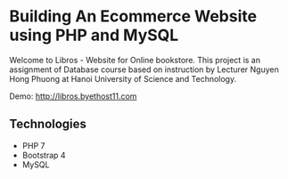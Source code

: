 # Building An Ecommerce Website using PHP and MySQL

Welcome to Libros - Website for Online bookstore.
This project is an assignment of Database course based on instruction by Lecturer Nguyen Hong Phuong at Hanoi University of Science and Technology.

Demo: <http://libros.byethost11.com>

## Technologies

- PHP 7
- Bootstrap 4
- MySQL